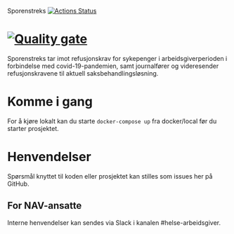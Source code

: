 Sporenstreks 
[![Actions Status](https://github.com/navikt/sporenstreks/workflows/Bygg%20og%20deploy/badge.svg)](https://github.com/navikt/sporenstreks/actions)

[![Quality gate](https://sonarcloud.io/api/project_badges/quality_gate?project=navikt_sporenstreks)](https://sonarcloud.io/dashboard?id=sporenstreks)
================

Sporenstreks tar imot refusjonskrav for sykepenger i arbeidsgiverperioden i forbindelse med covid-19-pandemien, samt journalfører og videresender refusjonskravene til aktuell saksbehandlingsløsning.

# Komme i gang

For å kjøre lokalt kan du starte  `docker-compose up` fra docker/local før du starter prosjektet. 

# Henvendelser

Spørsmål knyttet til koden eller prosjektet kan stilles som issues her på GitHub.

## For NAV-ansatte

Interne henvendelser kan sendes via Slack i kanalen #helse-arbeidsgiver.
